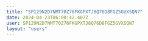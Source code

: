 ```yaml
---
title: "SP129N2D7NMT70Z76FKGPXTJ8Q76D8FGZ5GVXSQN7"
date: 2024-04-23T06:00:42.407Z
user: SP129N2D7NMT70Z76FKGPXTJ8Q76D8FGZ5GVXSQN7
layout: "users"
---
```

    